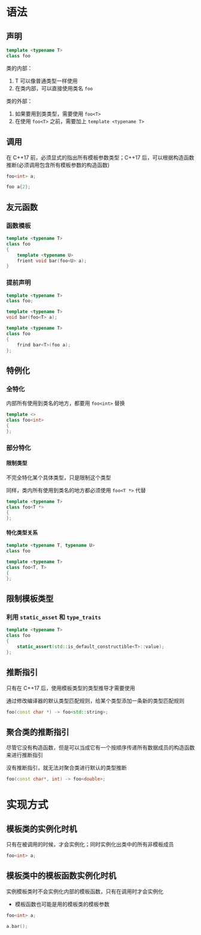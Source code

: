 # 语法

## 声明

```cpp
template <typename T>
class foo
```

类的内部：
1. T 可以像普通类型一样使用
2. 在类内部，可以直接使用类名 `foo`

类的外部：
1. 如果要用到类类型，需要使用 `foo<T>`
2. 在使用 `foo<T>` 之前，需要加上 `template <typename T>`

## 调用

在 C++17 前，必须显式的指出所有模板参数类型；C++17 后，可以根据构造函数推断(必须调用包含所有模板参数的构造函数)

```cpp
foo<int> a;

foo a{2};
```

## 友元函数

### 函数模板

```cpp
template <typename T>
class foo
{
	template <typename U>
	frient void bar(foo<U> a);
}
```

### 提前声明

```cpp
template <typename T>
class foo;

template <typename T>
void bar(foo<T> a);

template <typename T>
class foo
{
	frind bar<T>(foo a);
};
```

## 特例化

### 全特化

内部所有使用到类名的地方，都要用 `foo<int>` 替换

```cpp
template <>
class foo<int>
{
};
```

### 部分特化

#### 限制类型

不完全特化某个具体类型，只是限制这个类型

同样，类内所有使用到类名的地方都必须使用 `foo<T *>` 代替

```cpp
template <typename T>
class foo<T *>
{
};
```

#### 特化类型关系

```cpp
template <typename T, typename U>
class foo

template <typename T>
class foo<T, T>
{
};
```

## 限制模板类型

### 利用 `static_asset` 和 `type_traits`

```cpp
template <typename T>
class foo
{
	static_assert(std::is_default_constructible<T>::value);
};
```

## 推断指引

只有在 C++17 后，使用模板类型的类型推导才需要使用

通过修改编译器的默认类型匹配规则，给某个类型添加一条新的类型匹配规则

```cpp
foo(const char *) -> foo<std::string>;
```

## 聚合类的推断指引

尽管它没有构造函数，但是可以当成它有一个按顺序传递所有数据成员的构造函数来进行推断指引

没有推断指引，就无法对聚合类进行默认的类型推断

```cpp
foo(const char*, int) -> foo<double>;
```

# 实现方式

## 模板类的实例化时机

只有在被调用的时候，才会实例化；同时实例化出类中的所有非模板成员

```cpp
foo<int> a;
```

## 模板类中的模板函数实例化时机

实例模板类时不会实例化内部的模板函数，只有在调用时才会实例化
- 模板函数也可能是用的模板类的模板参数

```cpp
foo<int> a;

a.bar();
```